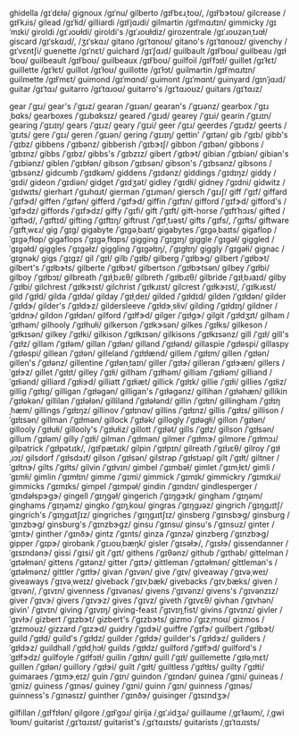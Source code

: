 ghidella	/ɡɪˈdɛɫə/
gignoux	/ɡɪˈnu/
gilberto	/ɡɪɫˈbɛɹˌtoʊ/, /ɡɪɫˈbɝtoʊ/
gilcrease	/ɡɪɫˈkɹis/
gilead	/ɡɪˈɫid/
gilliardi	/ɡɪɫˈjɑɹdi/
gilmartin	/ɡɪɫˈmɑɹtɪn/
gimmicky	/ɡɪˈmɪki/
giroldi	/ɡɪˈɹoʊɫdi/
giroldi's	/ɡɪˈɹoʊɫdiz/
girozentrale	/ɡɪˈɹoʊzənˌtɹɑɫ/
giscard	/ɡɪˈskɑɹd/, /ʒɪˈskɑɹ/
gitano	/ɡɪˈtɑnoʊ/
gitano's	/ɡɪˈtɑnoʊz/
givenchy	/ɡɪˈvɛntʃi/
guenette	/ɡɪˈnɛt/
guichard	/ɡɪˈʃɑɹd/
guilbault	/ɡɪɫˈboʊ/
guilbeau	/ɡɪɫˈboʊ/
guilbeault	/ɡɪɫˈboʊ/
guilbeaux	/ɡɪɫˈboʊ/
guilfoil	/ɡɪɫˈfɔɪɫ/
guillet	/ɡɪˈɫɛt/
guillette	/ɡɪˈɫɛt/
guillot	/ɡɪˈɫoʊ/
guillotte	/ɡɪˈɫɔt/
guilmartin	/ɡɪɫˈmɑɹtɪn/
guilmette	/ɡɪɫˈmɛt/
guimond	/ɡɪˈmɑnd/
guimont	/ɡɪˈmɑnt/
guinyard	/ɡɪnˈjɑɹd/
guitar	/ɡɪˈtɑɹ/
guitarro	/ɡɪˈtɑɹoʊ/
guitarro's	/ɡɪˈtɑɹoʊz/
guitars	/ɡɪˈtɑɹz/

gear	/ˈɡɪɹ/
gear's	/ˈɡɪɹz/
gearan	/ˈɡɪɹən/
gearan's	/ˈɡɪɹənz/
gearbox	/ˈɡɪɹˌbɑks/
gearboxes	/ˈɡɪɹbɑksɪz/
geared	/ˈɡɪɹd/
gearey	/ˈɡɪɹi/
gearin	/ˈɡɪɹɪn/
gearing	/ˈɡɪɹɪŋ/
gears	/ˈɡɪɹz/
geary	/ˈɡɪɹi/
geer	/ˈɡɪɹ/
geerdes	/ˈɡɪɹdz/
geerts	/ˈɡɪɹts/
gere	/ˈɡɪɹ/
geren	/ˈɡɪɹən/
gering	/ˈɡɪɹɪŋ/
gettin'	/ˈɡɪtən/
gib	/ˈɡɪb/
gibb's	/ˈɡɪbz/
gibbens	/ˈɡɪbənz/
gibberish	/ˈɡɪbɝɪʃ/
gibbon	/ˈɡɪbən/
gibbons	/ˈɡɪbɪnz/
gibbs	/ˈɡɪbz/
gibbs's	/ˈɡɪbzɪz/
gibert	/ˈɡɪbɝt/
gibian	/ˈɡɪbiən/
gibian's	/ˈɡɪbiənz/
giblen	/ˈɡɪbɫən/
gibson	/ˈɡɪbsən/
gibson's	/ˈɡɪbsənz/
gibsons	/ˈɡɪbsənz/
gidcumb	/ˈɡɪdkəm/
giddens	/ˈɡɪdənz/
giddings	/ˈɡɪdɪŋz/
giddy	/ˈɡɪdi/
gideon	/ˈɡɪdiən/
gidget	/ˈɡɪdʒət/
gidley	/ˈɡɪdɫi/
gidney	/ˈɡɪdni/
gidwitz	/ˈɡɪdwɪts/
gierhart	/ˈɡɪɹhɑɹt/
gierman	/ˈɡɪɹmən/
giersch	/ˈɡɪɹʃ/
giff	/ˈɡɪf/
giffard	/ˈɡɪfɝd/
giffen	/ˈɡɪfən/
gifferd	/ˈɡɪfɝd/
giffin	/ˈɡɪfɪn/
gifford	/ˈɡɪfɝd/
gifford's	/ˈɡɪfɝdz/
giffords	/ˈɡɪfɝdz/
giffy	/ˈɡɪfi/
gift	/ˈɡɪft/
gift-horse	/ˈɡɪftˈhɔɹs/
gifted	/ˈɡɪftəd/, /ˈɡɪftɪd/
gifting	/ˈɡɪftɪŋ/
giftrust	/ˈɡɪfˌtɹəst/
gifts	/ˈɡɪfs/, /ˈɡɪfts/
giftware	/ˈɡɪftˌwɛɹ/
gig	/ˈɡɪɡ/
gigabyte	/ˈɡɪɡəˌbaɪt/
gigabytes	/ˈɡɪɡəˌbaɪts/
gigaflop	/ˈɡɪɡəˌfɫɑp/
gigaflops	/ˈɡɪɡəˌfɫɑps/
gigging	/ˈɡɪɡɪŋ/
giggle	/ˈɡɪɡəɫ/
giggled	/ˈɡɪɡəɫd/
giggles	/ˈɡɪɡəɫz/
giggling	/ˈɡɪɡəɫɪŋ/, /ˈɡɪɡɫɪŋ/
giggly	/ˈɡɪɡəɫi/
gignac	/ˈɡɪɡnək/
gigs	/ˈɡɪɡz/
gil	/ˈɡɪɫ/
gilb	/ˈɡɪɫb/
gilberg	/ˈɡɪɫbɝɡ/
gilbert	/ˈɡɪɫbɝt/
gilbert's	/ˈɡɪɫbɝts/
gilberte	/ˈɡɪɫbɝt/
gilbertson	/ˈɡɪɫbɝtsən/
gilbey	/ˈɡɪɫbi/
gilboy	/ˈɡɪɫbɔɪ/
gilbreath	/ˈɡɪɫˌbɹɛθ/
gilbreth	/ˈɡɪɫbɹɪθ/
gilbride	/ˈɡɪɫˌbɹaɪd/
gilby	/ˈɡɪɫbi/
gilchrest	/ˈɡɪɫkɝɪst/
gilchrist	/ˈɡɪɫkɹɪst/
gilcrest	/ˈɡɪɫkɝɪst/, /ˈɡɪɫkɹɛst/
gild	/ˈɡɪɫd/
gilda	/ˈɡɪɫdə/
gilday	/ˈɡɪɫˌdeɪ/
gilded	/ˈɡɪɫdɪd/
gilden	/ˈɡɪɫdən/
gilder	/ˈɡɪɫdɝ/
gilder's	/ˈɡɪɫdɝz/
gildersleeve	/ˈɡɪɫdɝˌsɫiv/
gilding	/ˈɡɪɫdɪŋ/
gildner	/ˈɡɪɫdnɝ/
gildon	/ˈɡɪɫdən/
gilford	/ˈɡɪɫfɝd/
gilger	/ˈɡɪɫɡɝ/
gilgit	/ˈɡɪɫdʒɪt/
gilham	/ˈɡɪɫhəm/
gilhooly	/ˈɡɪɫhuɫi/
gilkerson	/ˈɡɪɫkɝsən/
gilkes	/ˈɡɪɫks/
gilkeson	/ˈɡɪɫkɪsən/
gilkey	/ˈɡɪɫki/
gilkison	/ˈɡɪɫkɪsən/
gilkisons	/ˈɡɪɫkɪsənz/
gill	/ˈɡɪɫ/
gill's	/ˈɡɪɫz/
gillam	/ˈɡɪɫəm/
gillan	/ˈɡɪɫən/
gilland	/ˈɡɪɫənd/
gillaspie	/ˈɡɪɫəspi/
gillaspy	/ˈɡɪɫəspi/
gillean	/ˈɡɪɫən/
gilleland	/ˈɡɪɫɪɫænd/
gillem	/ˈɡɪɫɪm/
gillen	/ˈɡɪɫən/
gillen's	/ˈɡɪɫənz/
gillentine	/ˈɡɪɫənˌtaɪn/
giller	/ˈɡɪɫɝ/
gilleran	/ˈɡɪɫɝæn/
gillers	/ˈɡɪɫɝz/
gillet	/ˈɡɪɫɪt/
gilley	/ˈɡɪɫi/
gillham	/ˈɡɪɫhəm/
gilliam	/ˈɡɪɫiəm/
gilliand	/ˈɡɪɫiənd/
gilliard	/ˈɡɪɫiɝd/
gilliatt	/ˈɡɪɫiæt/
gillick	/ˈɡɪɫɪk/
gillie	/ˈɡɪɫi/
gillies	/ˈɡɪɫiz/
gillig	/ˈɡɪɫɪɡ/
gilligan	/ˈɡɪɫəɡən/
gilligan's	/ˈɡɪɫəɡənz/
gillihan	/ˈɡɪɫəhæn/
gillikin	/ˈɡɪɫəkən/
gillilan	/ˈɡɪɫəɫən/
gilliland	/ˈɡɪɫəɫənd/
gillin	/ˈɡɪɫɪn/
gillingham	/ˈɡɪɫɪŋˌhæm/
gillings	/ˈɡɪɫɪŋz/
gillinov	/ˈɡɪɫɪnɑv/
gillins	/ˈɡɪɫɪnz/
gillis	/ˈɡɪɫɪs/
gillison	/ˈɡɪɫɪsən/
gillman	/ˈɡɪɫmən/
gillock	/ˈɡɪɫək/
gillogly	/ˈɡɪɫəɡɫi/
gillon	/ˈɡɪɫən/
gillooly	/ˈɡɪɫuɫi/
gillooly's	/ˈɡɪɫuɫiz/
gillott	/ˈɡɪɫət/
gills	/ˈɡɪɫz/
gillson	/ˈɡɪɫsən/
gillum	/ˈɡɪɫəm/
gilly	/ˈɡɪɫi/
gilman	/ˈɡɪɫmən/
gilmer	/ˈɡɪɫmɝ/
gilmore	/ˈɡɪɫmɔɹ/
gilpatrick	/ˈɡɪɫpətɹɪk/, /ɡɪɫˈpætɹɪk/
gilpin	/ˈɡɪɫpɪn/
gilreath	/ˈɡɪɫɹɛθ/
gilroy	/ˈɡɪɫˌɹɔɪ/
gilsdorf	/ˈɡɪɫsdɔɹf/
gilson	/ˈɡɪɫsən/
gilstrap	/ˈɡɪɫstɹəp/
gilt	/ˈɡɪɫt/
giltner	/ˈɡɪɫtnɝ/
gilts	/ˈɡɪɫts/
gilvin	/ˈɡɪɫvɪn/
gimbel	/ˈɡɪmbəɫ/
gimlet	/ˈɡɪmˌɫɛt/
gimli	/ˈɡɪmɫi/
gimlin	/ˈɡɪmɫɪn/
gimme	/ˈɡɪmi/
gimmick	/ˈɡɪmɪk/
gimmickry	/ˈɡɪmɪkɹi/
gimmicks	/ˈɡɪmɪks/
gimpel	/ˈɡɪmpəɫ/
gindin	/ˈɡɪndɪn/
gindlesperger	/ˈɡɪndəɫspɝɡɝ/
gingell	/ˈɡɪŋɡəɫ/
gingerich	/ˈɡɪŋɡɝɪk/
gingham	/ˈɡɪŋəm/
ginghams	/ˈɡɪŋəmz/
gingko	/ˈɡɪŋˌkoʊ/
gingras	/ˈɡɪŋɡɹəz/
gingrich	/ˈɡɪŋɡɹɪtʃ/
gingrich's	/ˈɡɪŋɡɹɪtʃɪz/
gingriches	/ˈɡɪŋɡɹɪtʃɪz/
ginsberg	/ˈɡɪnsbɝɡ/
ginsburg	/ˈɡɪnzbɝɡ/
ginsburg's	/ˈɡɪnzbɝɡz/
ginsu	/ˈɡɪnsu/
ginsu's	/ˈɡɪnsuz/
ginter	/ˈɡɪntɝ/
ginther	/ˈɡɪnðɝ/
gintz	/ˈɡɪnts/
ginza	/ˈɡɪnzə/
ginzberg	/ˈɡɪnzbɝɡ/
gipper	/ˈɡɪpɝ/
girobank	/ˈɡɪɹoʊˌbæŋk/
gisler	/ˈɡɪsəɫɝ/, /ˈɡɪsɫɝ/
gissendanner	/ˈɡɪsɪndənɝ/
gissi	/ˈɡɪsi/
git	/ˈɡɪt/
githens	/ˈɡɪθənz/
github	/ˈɡɪthəb/
gittelman	/ˈɡɪtəɫmən/
gittens	/ˈɡɪtənz/
gitter	/ˈɡɪtɝ/
gittleman	/ˈɡɪtəɫmən/
gittleman's	/ˈɡɪtəɫmənz/
gittler	/ˈɡɪtɫɝ/
givan	/ˈɡɪvən/
give	/ˈɡɪv/
giveaway	/ˈɡɪvəˌweɪ/
giveaways	/ˈɡɪvəˌweɪz/
giveback	/ˈɡɪvˌbæk/
givebacks	/ˈɡɪvˌbæks/
given	/ˈɡɪvən/, /ˈɡɪvɪn/
givenness	/ˈɡɪvənəs/
givens	/ˈɡɪvənz/
givens's	/ˈɡɪvənzɪz/
giver	/ˈɡɪvɝ/
givers	/ˈɡɪvɝz/
gives	/ˈɡɪvz/
giveth	/ˈɡɪvɛθ/
givhan	/ˈɡɪvhən/
givin'	/ˈɡɪvɪn/
giving	/ˈɡɪvɪŋ/
giving-feast	/ˈɡɪvɪŋˌfist/
givins	/ˈɡɪvɪnz/
givler	/ˈɡɪvɫɝ/
gizbert	/ˈɡɪzbɝt/
gizbert's	/ˈɡɪzbɝts/
gizmo	/ˈɡɪzˌmoʊ/
gizmos	/ˈɡɪzmoʊz/
gizzard	/ˈɡɪzɝd/
guidry	/ˈɡɪdɝi/
guiffre	/ˈɡɪfɝ/
guilbert	/ˈɡɪɫbɝt/
guild	/ˈɡɪɫd/
guild's	/ˈɡɪɫdz/
guilder	/ˈɡɪɫdɝ/
guilder's	/ˈɡɪɫdɝz/
guilders	/ˈɡɪɫdɝz/
guildhall	/ˈɡɪɫdˌhɔɫ/
guilds	/ˈɡɪɫdz/
guilford	/ˈɡɪɫfɝd/
guilford's	/ˈɡɪɫfɝdz/
guilfoyle	/ˈɡɪɫfɔɪɫ/
guilin	/ˈɡɪɫɪn/
guill	/ˈɡɪɫ/
guillemette	/ˈɡɪɫəˌmɛt/
guillen	/ˈɡɪɫən/
guillory	/ˈɡɪɫɝi/
guilt	/ˈɡɪɫt/
guiltless	/ˈɡɪɫtɫɪs/
guilty	/ˈɡɪɫti/
guimaraes	/ˈɡɪmɝˌeɪz/
guin	/ˈɡɪn/
guindon	/ˈɡɪndən/
guinea	/ˈɡɪni/
guineas	/ˈɡɪniz/
guiness	/ˈɡɪnəs/
guiney	/ˈɡɪni/
guinn	/ˈɡɪn/
guinness	/ˈɡɪnəs/
guinness's	/ˈɡɪnəsɪz/
guinther	/ˈɡɪnðɝ/
guisinger	/ˈɡɪsɪndʒɝ/

gilfillan	/ˌɡɪɫˈfɪɫən/
gilgore	/ˌɡɪɫˈɡɔɹ/
girija	/ˌɡɪˈɹidʒə/
guillaume	/ˌɡɪˈɫaʊm/, /ˌɡwiˈɫoʊm/
guitarist	/ˌɡɪˈtɑɹɪst/
guitarist's	/ˌɡɪˈtɑɹɪsts/
guitarists	/ˌɡɪˈtɑɹɪsts/
